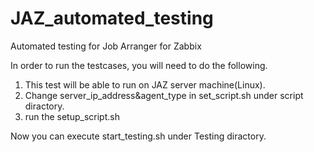 # JAZ_automated_testing
Automated testing for Job Arranger for Zabbix

In order to run the testcases, you will need to do the following.
1. This test will be able to run on JAZ server machine(Linux).
2. Change server_ip_address&agent_type in set_script.sh under script diractory.
3. run the setup_script.sh

Now you can execute start_testing.sh under Testing diractory.